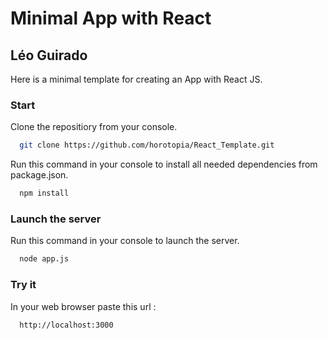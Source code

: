 # Minimal App with React

## Léo Guirado

Here is a minimal template for creating an App with React JS.

### Start

Clone the repositiory from your console.

```bash
  git clone https://github.com/horotopia/React_Template.git
```

Run this command in your console to install all needed dependencies from package.json.

```bash
  npm install
```

### Launch the server

Run this command in your console to launch the server.

```bash
  node app.js
```

### Try it

In your web browser paste this url :

```bash
  http://localhost:3000
```

